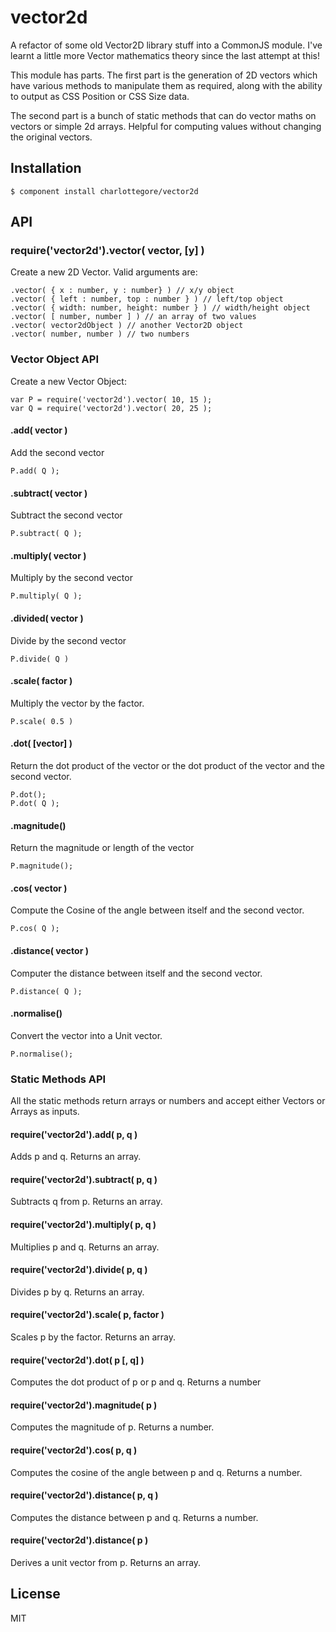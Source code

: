 
# vector2d

  A refactor of some old Vector2D library stuff into a CommonJS module. I've learnt a little more Vector mathematics theory since the last attempt at this!

  This module has parts. The first part is the generation of 2D vectors which have various methods to manipulate them as required, along with the ability to output as CSS Position or CSS Size data.

  The second part is a bunch of static methods that can do vector maths on vectors or simple 2d arrays. Helpful for computing values without changing the original vectors. 

## Installation

    $ component install charlottegore/vector2d

## API

### require('vector2d').vector( vector, [y] )

  Create a new 2D Vector. Valid arguments are:

    .vector( { x : number, y : number} ) // x/y object
    .vector( { left : number, top : number } ) // left/top object
    .vector( { width: number, height: number } ) // width/height object
    .vector( [ number, number ] ) // an array of two values
    .vector( vector2dObject ) // another Vector2D object
    .vector( number, number ) // two numbers

### Vector Object API

  Create a new Vector Object:

  	var P = require('vector2d').vector( 10, 15 );
  	var Q = require('vector2d').vector( 20, 25 );

#### .add( vector )

  Add the second vector

    P.add( Q );

#### .subtract( vector )

  Subtract the second vector

    P.subtract( Q );

#### .multiply( vector )

  Multiply by the second vector

  	P.multiply( Q );

#### .divided( vector )

  Divide by the second vector

    P.divide( Q )

#### .scale( factor )

  Multiply the vector by the factor.

    P.scale( 0.5 )

#### .dot( [vector] )

  Return the dot product of the vector or the dot product of the vector and the second vector.

    P.dot();
    P.dot( Q );

#### .magnitude()

  Return the magnitude or length of the vector

    P.magnitude();

#### .cos( vector )

  Compute the Cosine of the angle between itself and the second vector.

    P.cos( Q );

#### .distance( vector )

  Computer the distance between itself and the second vector.

    P.distance( Q );

#### .normalise()

  Convert the vector into a Unit vector.

    P.normalise();


### Static Methods API

  All the static methods return arrays or numbers and accept either Vectors or Arrays as inputs. 

#### require('vector2d').add( p, q )

  Adds p and q. Returns an array.

#### require('vector2d').subtract( p, q )

  Subtracts q from p. Returns an array.

#### require('vector2d').multiply( p, q )

  Multiplies p and q. Returns an array.

#### require('vector2d').divide( p, q )

  Divides p by q. Returns an array.

#### require('vector2d').scale( p, factor )

  Scales p by the factor. Returns an array.

#### require('vector2d').dot( p [, q] )

  Computes the dot product of p or p and q. Returns a number

#### require('vector2d').magnitude( p )

  Computes the magnitude of p. Returns a number.

#### require('vector2d').cos( p, q )

  Computes the cosine of the angle between p and q. Returns a number.

#### require('vector2d').distance( p, q )

  Computes the distance between p and q. Returns a number.

#### require('vector2d').distance( p )

  Derives a unit vector from p. Returns an array.


## License

  MIT
